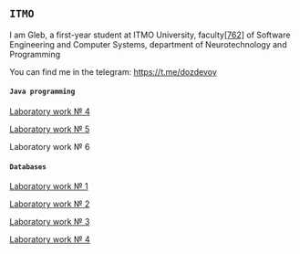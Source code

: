 ## `ITMO`
I am Gleb, a first-year student at ITMO University, faculty[[762]](https://isu.ifmo.ru/pls/apex/f?p=2143:DEP:102794578513269::NO:RP:BUN_BUN_ID,STR_STR_ID,UBU_UBU_ID:92885,1,) of Software Engineering and Computer Systems, department of Neurotechnology and Programming

You can find me in the telegram: https://t.me/dozdevoy

#### `Java programming`

[Laboratory work № 4](https://github.com/408456/lab4)

[Laboratory work № 5](https://github.com/408456/lab5)

Laboratory work № 6


#### `Databases`
[Laboratory work № 1](https://github.com/408456/database-lab1)

[Laboratory work № 2](https://github.com/408456/database-lab2)

[Laboratory work № 3](https://github.com/408456/database-lab3)

[Laboratory work № 4](https://github.com/408456/database-lab4)


